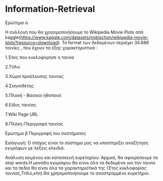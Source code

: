 # Information-Retrieval

Ερώτημα α

Η συλλογή που θα χρησιμοποιήσουμε το Wikipedia Movie Plots από kaggle(https://www.kaggle.com/datasets/jrobischon/wikipedia-movie-plots?resource=download).
Το format των δεδομένων περιέχει 34.886 ταινίες , που έχουν τα έξης χαρακτηριστικά :

1.Έτος που κυκλοφορησε η ταινία

2.Τίτλο

3.Χώρα προέλευσης ταινίας

4.Σκηνοθέτης

5.Πλοκή - Βασικοί ηθοποιοί

6.Είδος ταινίας

7.Wiki Page URL

8.Πλόκη-Περιγραφή ταινίας

Ερώτημα β Περιγραφή του συστήματος

Εισαγωγή: Ο στόχος είναι το σύστημα μας να υποστηρίζει αναζήτηση εγγράφων με λέξεις κλειδιά.

Ανάλυση κειμένου και κατασκευή ευρετηρίου:
Αρχικά, θα αφαιρέσουμε τα stop words.Η μονάδα εγγράφου θα είναι όλα τα δεδομένα για την ταινία και τα πεδία θα είναι όλα τα χαρακτηριστικά της (Έτος κυκλοφορίας ταινίας,Τίτλο,κλπ).Θα χρησιμοποιήσουμε το αναστραμμένο ευρετήριο.



